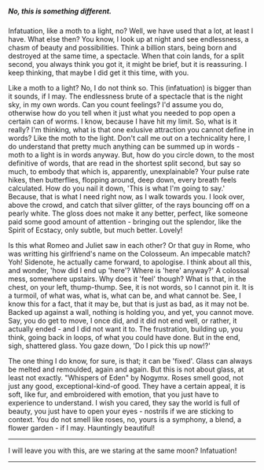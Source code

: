 ##### No, this is something different. 

Infatuation, like a moth to a light, no? Well, we have used that a lot, at least I have. What else then? You know, I look up at night and see endlessness, a chasm of beauty and possibilities. Think a billion stars, being born and destroyed at the same time, a spectacle. When that coin lands, for a split second, you always think you got it, it might be brief, but it is reassuring. I keep thinking, that maybe I did get it this time, with you.


Like a moth to a light? No, I do not think so. This (infatuation) is bigger than it sounds, if I may. The endlessness brute of a spectacle that is the night sky, in my own words. Can you count feelings? I'd assume you do, otherwise how do you tell when it just what you needed to pop open a certain can of worms. I know, because I have hit my limit. So, what is it really? I'm thinking, what is that one exlusive attraction you cannot define in words? Like the moth to the light. Don't call me out on a technicality here, I do understand that pretty much anything can be summed up in words - moth to a light is in words anyway. But, how do you circle down, to the most definitive of words, that are read in the shortest split second, but say so much, to embody that which is, apparently, unexplainable? Your pulse rate hikes, then butterflies, flopping around, deep down, every breath feels calculated. How do you nail it down, 'This is what I'm going to say.' Because, that is what I need right now, as I walk towards you. I look over, above the crowd, and catch that silver glitter, of the rays bouncing off on a pearly white. The gloss does not make it any better, perfect, like someone paid some good amount of attention - bringing out the splendor, like the Spirit of Ecstacy, only subtle, but much better. Lovely! 


Is this what Romeo and Juliet saw in each other? Or that guy in Rome, who was writting his girlfriend's name on the Colosseum. An impecable match? Yoh! Sidenote, he actually came forward, to apologise. I think about all this, and wonder, 'how did I end up 'here'? Where is 'here' anyway?' A colossal mess, somewhere upstairs. Why does it 'feel' though? What is that, in the chest, on your left, thump-thump. See, it is not words, so I cannot pin it. It is a turmoil, of what was, what is, what can be, and what cannot be. See, I know this for a fact, that it may be, but that is just as bad, as it may not be. Backed up against a wall, nothing is holding you, and yet, you cannot move. Say, you do get to move, I once did, and it did not end well, or rather, it actually ended - and I did not want it to. The frustration, building up, you think, going back in loops, of what you could have done. But in the end, sigh, shattered glass. You gaze down, 'Do I pick this up now!?'


The one thing I do know, for sure, is that; it can be 'fixed'. Glass can always be melted and remoulded, again and again. But this is not about glass, at least not exactly. "Whispers of Eden" by Nogymx. Roses smell good, not just any good, exceptional-kind-of good. They have a certain appeal, it is soft, like fur, and embroidered with emotion, that you just have to experience to understand. I wish you cared, they say the world is full of beauty, you just have to open your eyes - nostrils if we are sticking to context. You do not smell like roses, no, yours is a symphony, a blend, a flower garden - if I may. Hauntingly beautiful! 

***

I will leave you with this, are we staring at the same moon? Infatuation!

***